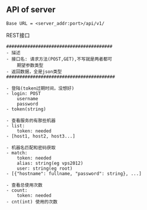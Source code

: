 ## API of server
`Base URL = <server_addr:port>/api/v1/`

REST接口

	########################################
	- 描述
	- 接口名: 请求方法(POST,GET),不写就是两者都可
		期望参数类型
	- 返回数据，全是json类型
	#########################################

	- 登陆(token过期时间，没想好)
	- login: POST
		username
		password
	- token(string)

	- 查看服务的有那些机器
	- list: 
		token: needed
	- [host1, host2, host3...]

	- 机器名匹配和密码获取
	- match:
		token: needed
		alias: string(eg vps2012)
		user: string(eg root)
	- [{"hostname": fullname, "password": string}, ...]

	- 查看总使用次数
	- count:
		token: needed
	- cnt(int) 使用的次数


